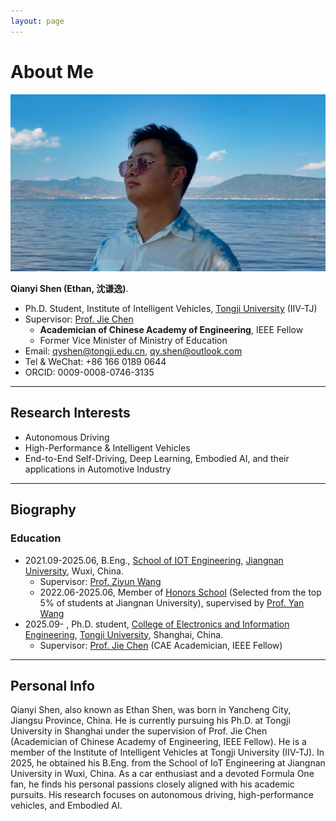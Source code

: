 ```yaml
---
layout: page
---
```


# About Me

<img src="qianyishen.jpg" class="floatpic">

**Qianyi Shen (Ethan, 沈谦逸)**.<br>

- Ph.D. Student, Institute of Intelligent Vehicles, [Tongji University](https://www.tongji.edu.cn/) (IIV-TJ)
- Supervisor: [Prof. Jie Chen](https://www.tongji.edu.cn/info/1136/21221.htm)
  - **Academician of Chinese Academy of Engineering**, IEEE Fellow
  - Former Vice Minister of Ministry of Education
- Email: [qyshen@tongji.edu.cn](mailto:qyshen@tongji.edu.cn), [qy.shen@outlook.com](mailto:qy.shen@outlook.com)
- Tel & WeChat: +86 166 0189 0644
- ORCID: 0009-0008-0746-3135

<!-- <div style="float: left; width: fit-content; margin-right: 15px;">
  <img src="/images/wechat_qrcode.jpg" alt="WeChat QR Code" style="width: 200px; height: auto;">
  <figcaption style="font-style: italic; font-size: 0.9em; text-align: center; margin-top: 5px;">
    Qianyi's WeChat
  </figcaption>
</div> -->


---

## Research Interests

- Autonomous Driving
- High-Performance & Intelligent Vehicles
- End-to-End Self-Driving, Deep Learning, Embodied AI, and their applications in Automotive Industry

---

## Biography
### Education
- 2021.09-2025.06, B.Eng., [School of IOT Engineering](https://iot.jiangnan.edu.cn/), [Jiangnan University](https://www.jiangnan.edu.cn/), Wuxi, China.
  - Supervisor: [Prof. Ziyun Wang](https://iot.jiangnan.edu.cn/info/1142/3583.htm)
  - 2022.06-2025.06, Member of [Honors School](https://honorschool.jiangnan.edu.cn/) (Selected from the top 5% of students at Jiangnan University), supervised by [Prof. Yan Wang](https://iot.jiangnan.edu.cn/info/1141/3534.htm) 
- 2025.09- , Ph.D. student, [College of Electronics and Information Engineering](https://see.tongji.edu.cn/), [Tongji University](https://www.tongji.edu.cn/), Shanghai, China.
  - Supervisor: [Prof. Jie Chen](https://www.tongji.edu.cn/info/1136/21221.htm) (CAE Academician, IEEE Fellow)

<!-- ### Experiences -->

---

## Personal Info
Qianyi Shen, also known as Ethan Shen, was born in Yancheng City, Jiangsu Province, China. He is currently pursuing his Ph.D. at Tongji University in Shanghai under the supervision of Prof. Jie Chen (Academician of Chinese Academy of Engineering, IEEE Fellow). He is a member of the Institute of Intelligent Vehicles at Tongji University (IIV-TJ). In 2025, he obtained his B.Eng. from the School of IoT Engineering at Jiangnan University in Wuxi, China. As a car enthusiast and a devoted Formula One fan, he finds his personal passions closely aligned with his academic pursuits. His research focuses on autonomous driving, high-performance vehicles, and Embodied AI.

<br>